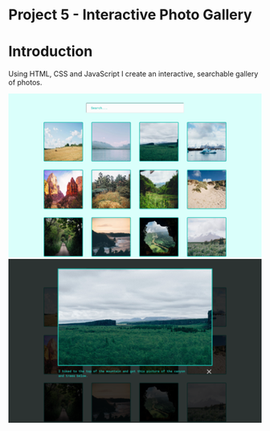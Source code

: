 Project 5 - Interactive Photo Gallery
=========

# Introduction
Using HTML, CSS and JavaScript I create an interactive, searchable gallery of photos.

![Interactive Photo Gallery](/img/screencapture-1.png)
![Interactive Photo Gallery](/img/screencapture-2.png)